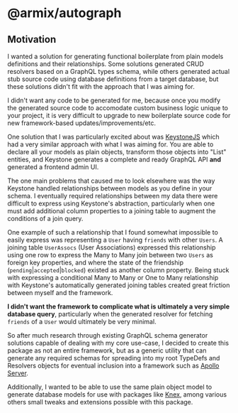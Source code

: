 # @armix/autograph

## Motivation

I wanted a solution for generating functional boilerplate from plain models
definitions and their relationships. Some solutions generated CRUD resolvers
based on a GraphQL types schema, while others generated actual stub source code
using database definitions from a target database, but these solutions didn't
fit with the approach that I was aiming for.

I didn't want any code to be generated for me, because once you modify the
generated source code to accomodate custom business logic unique to your
project, it is very difficult to upgrade to new boilerplate source code for new
framework-based updates/improvements/etc.

One solution that I was particularly excited about was
[KeystoneJS](https://www.keystonejs.com/quick-start/) which had a very similar
approach with what I was aiming for. You are able to declare all your models as
plain objects, transform those objects into "List" entities, and Keystone
generates a complete and ready GraphQL API **and** generated a frontend admin
UI.

The one main problems that caused me to look elsewhere was the way Keystone
handled relationships between models as you define in your schema. I eventually
required relationships between my data there were difficult to express using
Keystone's abstraction, particularly when one must add additional column
properties to a joining table to augment the conditions of a join query.

One example of such a relationship that I found somewhat impossible to easily
express was representing a `User` having `friends` with other `Users`. A joining
table `UserAssocs` (User Associations) expressed this relationship using one row
to express the Many to Many join between two `Users` as foreign key properties,
and where the state of the friendship (`pending`|`accepted`|`blocked`) existed
as another column property. Being stuck with expressing a conditional Many to
Many or One to Many relationship with Keystone's automatically generated joining
tables created great friction between myself and the framework.

**I didn't want the framework to complicate what is ultimately a very simple
database query**, particularly when the generated resolver for fetching
`friends` of a `User` would ultimately be very minimal.

So after much research through existing GraphQL schema generator solutions
capable of dealing with my core use-case, I decided to create this package as
not an entire framework, but as a generic utility that can generate any required
schemas for spreading into my root TypeDefs and Resolvers objects for eventual
inclusion into a framework such as [Apollo
Server](https://github.com/apollographql/apollo-server/).

Additionally, I wanted to be able to use the same plain object model to generate
database models for use with packages like [Knex](http://knexjs.org/), among
various others small tweaks and extensions possible with this package.

